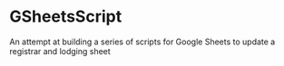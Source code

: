 # GSheetsScript
An attempt at building a series of scripts for Google Sheets to update a registrar and lodging sheet 
